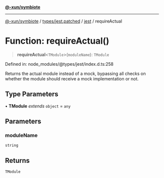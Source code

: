 [**@-xun/symbiote**](../../../../../README.md)

***

[@-xun/symbiote](../../../../../README.md) / [types/jest.patched](../../../README.md) / [jest](../README.md) / requireActual

# Function: requireActual()

> **requireActual**\<`TModule`\>(`moduleName`): `TModule`

Defined in: node\_modules/@types/jest/index.d.ts:258

Returns the actual module instead of a mock, bypassing all checks on
whether the module should receive a mock implementation or not.

## Type Parameters

• **TModule** *extends* `object` = `any`

## Parameters

### moduleName

`string`

## Returns

`TModule`
